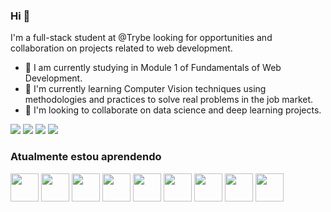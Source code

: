 ### Hi 👋

I'm a full-stack student at @Trybe looking for opportunities and collaboration on projects related to web development.

- 🔭 I am currently studying in Module 1 of Fundamentals of Web Development.
- 🌱 I'm currently learning Computer Vision techniques using methodologies and practices to solve real problems in the job market.
- 🤝 I'm looking to collaborate on data science and deep learning projects.


[<img src="https://img.shields.io/badge/twitter-%231DA1F2.svg?&style=for-the-badge&logo=twitter&logoColor=white" />](https://twitter.com/mthalmeida) [<img src="https://img.shields.io/badge/linkedin-%230077B5.svg?&style=for-the-badge&logo=linkedin&logoColor=white" />](https://www.linkedin.com/in/mthalmeida/) [<img src = "https://img.shields.io/badge/instagram-%23E4405F.svg?&style=for-the-badge&logo=instagram&logoColor=white">](https://www.instagram.com/mthalmeida/) [<img src = "https://img.shields.io/badge/facebook-%231877F2.svg?&style=for-the-badge&logo=facebook&logoColor=white">](https://www.facebook.com/matheusalmeidamobelar)



### Atualmente estou aprendendo      
<img height="45px" align="center" src="https://cdn.jsdelivr.net/gh/devicons/devicon/icons/html5/html5-original-wordmark.svg" />
<img height="45px" align="center" src="https://cdn.jsdelivr.net/gh/devicons/devicon/icons/css3/css3-original-wordmark.svg" />
<img height="45px" align="center" src="https://cdn.jsdelivr.net/gh/devicons/devicon/icons/eslint/eslint-original-wordmark.svg" />
<img height="45px" align="center" src="https://cdn.jsdelivr.net/gh/devicons/devicon/icons/react/react-original-wordmark.svg" />
<img height="45px" align="center" src="https://cdn.jsdelivr.net/gh/devicons/devicon/icons/redux/redux-original.svg" />
<img height="45px" align="center" src="https://cdn.jsdelivr.net/gh/devicons/devicon/icons/jest/jest-plain.svg" />
<img height="45px" align="center" src="https://testing-library.com/img/octopus-128x128.png" />
<img height="45px" align="center" src="https://cdn.jsdelivr.net/gh/devicons/devicon/icons/github/github-original-wordmark.svg" />
<img height="45px" align="center" src="https://cdn.jsdelivr.net/gh/devicons/devicon/icons/trello/trello-plain-wordmark.svg" />
